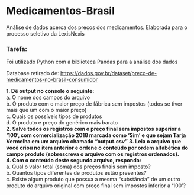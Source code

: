 # Medicamentos-Brasil
Análise de dados acerca dos preços dos medicamentos. Elaborada para o processo seletivo da LexisNexis

### Tarefa:
Foi utilizado Python com a biblioteca Pandas para a análise dos dados

Database retirado de: https://dados.gov.br/dataset/preco-de-medicamentos-no-brasil-consumidor

**1. Dê output no console o seguinte:<br>**
	a. O nome dos campos do arquivo<br>	
	b. O produto com o maior preço de fábrica sem impostos (todos se tiver mais que um com o maior preço)<br>
	c. Quais os possíveis tipos de produtos<br>
	d. O produto e preço do genérico mais barato<br>
**2. Salve todos os registros com o preço final sem impostos superior a ‘100’, com comercialização 2018 marcada como ‘Sim’ e que sejam Tarja Vermelha em um arquivo chamado “output.csv”**
**3. Leia o arquivo que você criou no item anterior e ordene o conteúdo por ordem alfabética do campo produto (sobrescreva o arquivo com os registros ordenados).<br>**
**4. Com o conteúdo deste segundo arquivo, responda:<br>**
	a. Qual o valor total (soma) dos preços finais sem imposto?<br>
	b. Quantos tipos diferentes de produtos estão presentes?<br>
	c. Existe algum produto que possua a mesma “substância” de um outro produto do arquivo original com preço final sem impostos inferior a ‘100’?<br>
